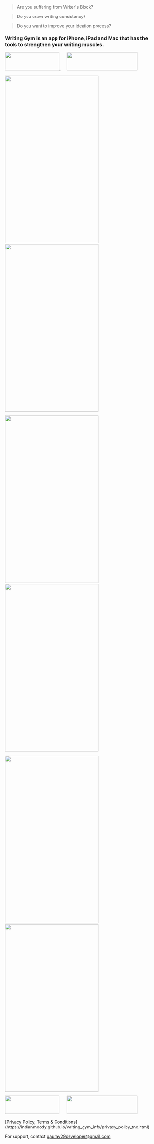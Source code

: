 >Are you suffering from Writer's Block? 

>Do you crave writing consistency? 

>Do you want to improve your ideation process?<br>

### Writing Gym is an app for iPhone, iPad and Mac that has the tools to strengthen your writing muscles.<br>

<p align="left">
  <a href="https://apps.apple.com/us/app/writing-gym/id1542464363">
    <img src="https://indianmoody.github.io/writing_gym_info/images/download_app_store.png" width="180" height="60">
  </a>
  &nbsp;&nbsp;&nbsp;&nbsp;
  <a href="https://apps.apple.com/us/app/writing-gym/id1542464363">
    <img src="https://indianmoody.github.io/writing_gym_info/images/download_mac_app_store.png" width="234" height="60">
  </a>
</p>

<p align="left">
  <img src="https://indianmoody.github.io/writing_gym_info/images/wg_web_1.png" width="310" height="552">
  &nbsp;&nbsp;&nbsp;&nbsp;
  <img src="https://indianmoody.github.io/writing_gym_info/images/wg_web_2.png" width="310" height="552">
</p>
<p align="left">
  <img src="https://indianmoody.github.io/writing_gym_info/images/wg_web_3.png" width="310" height="552">
  &nbsp;&nbsp;&nbsp;&nbsp;
  <img src="https://indianmoody.github.io/writing_gym_info/images/wg_web_4.png" width="310" height="552">
</p>
<p align="left">
  <img src="https://indianmoody.github.io/writing_gym_info/images/wg_web_5.png" width="310" height="552">
  &nbsp;&nbsp;&nbsp;&nbsp;
  <img src="https://indianmoody.github.io/writing_gym_info/images/wg_web_6.png" width="310" height="552">
</p>

<p align="left">
  <img src="https://indianmoody.github.io/writing_gym_info/images/download_app_store.png" width="180" height="60">
  &nbsp;&nbsp;&nbsp;&nbsp;
  <img src="https://indianmoody.github.io/writing_gym_info/images/download_mac_app_store.png" width="234" height="60">
</p>

<p>
  [Privacy Policy, Terms & Conditions](https://indianmoody.github.io/writing_gym_info/privacy_policy_tnc.html)  
  
  For support, contact gaurav29developer@gmail.com
</p>
